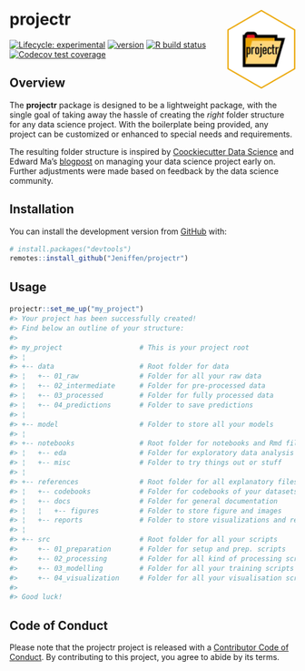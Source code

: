 
<!-- README.md is generated from README.Rmd. Please edit that file -->

# projectr <a href='#'><img src='man/figures/logo.png' align="right" height="138.5" /></a>

<!-- badges: start -->

[![Lifecycle:
experimental](https://img.shields.io/badge/lifecycle-experimental-orange)](https://lifecycle.r-lib.org/articles/stages.html#experimental)
[![version](https://img.shields.io/badge/version-0.1.0-green%22)](https://github.com/Jeniffen/projectr/releases/tag/v0.1.0)
[![R build
status](https://github.com/Jeniffen/projectr/workflows/R-CMD-check/badge.svg)](https://github.com/Jeniffen/projectr/actions)
[![Codecov test
coverage](https://codecov.io/gh/Jeniffen/projectr/branch/master/graph/badge.svg)](https://codecov.io/gh/Jeniffen/projectr?branch=master)
<!-- badges: end -->

## Overview

The **projectr** package is designed to be a lightweight package, with
the single goal of taking away the hassle of creating the *right* folder
structure for any data science project. With the boilerplate being
provided, any project can be customized or enhanced to special needs and
requirements.

The resulting folder structure is inspired by [Coockiecutter Data
Science](https://tinyurl.com/y89ay63o) and Edward Ma’s
[blogpost](https://tinyurl.com/ybghtonj) on managing your data science
project early on. Further adjustments were made based on feedback by the
data science community.

## Installation

You can install the development version from
[GitHub](https://github.com/) with:

``` r
# install.packages("devtools")
remotes::install_github("Jeniffen/projectr")
```

## Usage

``` r
projectr::set_me_up("my_project")
#> Your project has been successfully created!
#> Find below an outline of your structure:
#> 
#> my_project                   # This is your project root                 
#> ¦                                                                        
#> +-- data                     # Root folder for data                      
#> ¦   +-- 01_raw               # Folder for all your raw data              
#> ¦   +-- 02_intermediate      # Folder for pre-processed data             
#> ¦   +-- 03_processed         # Folder for fully processed data           
#> ¦   +-- 04_predictions       # Folder to save predictions                
#> ¦                                                                        
#> +-- model                    # Folder to store all your models           
#> ¦                                                                        
#> +-- notebooks                # Root folder for notebooks and Rmd files   
#> ¦   +-- eda                  # Folder for exploratory data analysis      
#> ¦   +-- misc                 # Folder to try things out or stuff         
#> ¦                                                                        
#> +-- references               # Root folder for all explanatory files     
#> ¦   +-- codebooks            # Folder for codebooks of your datasets     
#> ¦   +-- docs                 # Folder for general documentation          
#> ¦   ¦   +-- figures          # Folder to store figure and images         
#> ¦   +-- reports              # Folder to store visualizations and reports
#> ¦                                                                        
#> +-- src                      # Root folder for all your scripts          
#>     +-- 01_preparation       # Folder for setup and prep. scripts        
#>     +-- 02_processing        # Folder for all kind of processing scripts 
#>     +-- 03_modelling         # Folder for all your training scripts      
#>     +-- 04_visualization     # Folder for all your visualisation scripts 
#> 
#> Good luck!
```

## Code of Conduct

Please note that the projectr project is released with a [Contributor
Code of
Conduct](https://github.com/Jeniffen/projectr/wiki#contributor-code-of-conduct).
By contributing to this project, you agree to abide by its terms.
